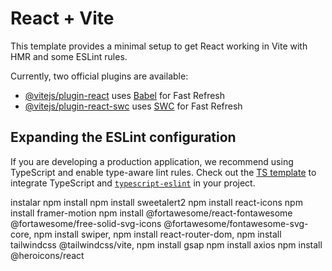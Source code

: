 # React + Vite

This template provides a minimal setup to get React working in Vite with HMR and some ESLint rules.

Currently, two official plugins are available:

- [@vitejs/plugin-react](https://github.com/vitejs/vite-plugin-react/blob/main/packages/plugin-react/README.md) uses [Babel](https://babeljs.io/) for Fast Refresh
- [@vitejs/plugin-react-swc](https://github.com/vitejs/vite-plugin-react-swc) uses [SWC](https://swc.rs/) for Fast Refresh

## Expanding the ESLint configuration

If you are developing a production application, we recommend using TypeScript and enable type-aware lint rules. Check out the [TS template](https://github.com/vitejs/vite/tree/main/packages/create-vite/template-react-ts) to integrate TypeScript and [`typescript-eslint`](https://typescript-eslint.io) in your project.

instalar 
npm install
npm install sweetalert2
npm install react-icons
npm install framer-motion
npm install @fortawesome/react-fontawesome @fortawesome/free-solid-svg-icons @fortawesome/fontawesome-svg-core,
npm install swiper,
npm install react-router-dom,
npm install tailwindcss @tailwindcss/vite,
npm install gsap
npm install axios
npm install @heroicons/react
